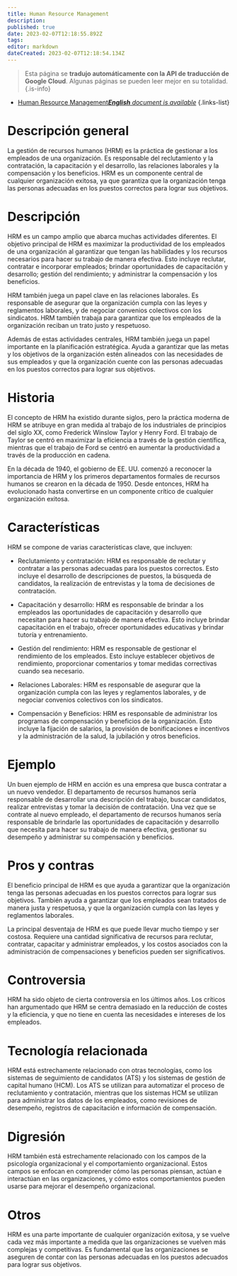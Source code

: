 ```yaml
---
title: Human Resource Management
description: 
published: true
date: 2023-02-07T12:18:55.892Z
tags: 
editor: markdown
dateCreated: 2023-02-07T12:18:54.134Z
---
```


> Esta página se **tradujo automáticamente con la API de traducción de Google Cloud**.
Algunas páginas se pueden leer mejor en su totalidad.{.is-info}



- [Human Resource Management***English** document is available*](/en/Knowledge-base/Dictionary/human-resource-management)
{.links-list}


# Descripción general
La gestión de recursos humanos (HRM) es la práctica de gestionar a los empleados de una organización. Es responsable del reclutamiento y la contratación, la capacitación y el desarrollo, las relaciones laborales y la compensación y los beneficios. HRM es un componente central de cualquier organización exitosa, ya que garantiza que la organización tenga las personas adecuadas en los puestos correctos para lograr sus objetivos.

# Descripción
HRM es un campo amplio que abarca muchas actividades diferentes. El objetivo principal de HRM es maximizar la productividad de los empleados de una organización al garantizar que tengan las habilidades y los recursos necesarios para hacer su trabajo de manera efectiva. Esto incluye reclutar, contratar e incorporar empleados; brindar oportunidades de capacitación y desarrollo; gestión del rendimiento; y administrar la compensación y los beneficios.

HRM también juega un papel clave en las relaciones laborales. Es responsable de asegurar que la organización cumpla con las leyes y reglamentos laborales, y de negociar convenios colectivos con los sindicatos. HRM también trabaja para garantizar que los empleados de la organización reciban un trato justo y respetuoso.

Además de estas actividades centrales, HRM también juega un papel importante en la planificación estratégica. Ayuda a garantizar que las metas y los objetivos de la organización estén alineados con las necesidades de sus empleados y que la organización cuente con las personas adecuadas en los puestos correctos para lograr sus objetivos.

# Historia
El concepto de HRM ha existido durante siglos, pero la práctica moderna de HRM se atribuye en gran medida al trabajo de los industriales de principios del siglo XX, como Frederick Winslow Taylor y Henry Ford. El trabajo de Taylor se centró en maximizar la eficiencia a través de la gestión científica, mientras que el trabajo de Ford se centró en aumentar la productividad a través de la producción en cadena.

En la década de 1940, el gobierno de EE. UU. comenzó a reconocer la importancia de HRM y los primeros departamentos formales de recursos humanos se crearon en la década de 1950. Desde entonces, HRM ha evolucionado hasta convertirse en un componente crítico de cualquier organización exitosa.

# Características
HRM se compone de varias características clave, que incluyen:

- Reclutamiento y contratación: HRM es responsable de reclutar y contratar a las personas adecuadas para los puestos correctos. Esto incluye el desarrollo de descripciones de puestos, la búsqueda de candidatos, la realización de entrevistas y la toma de decisiones de contratación.

- Capacitación y desarrollo: HRM es responsable de brindar a los empleados las oportunidades de capacitación y desarrollo que necesitan para hacer su trabajo de manera efectiva. Esto incluye brindar capacitación en el trabajo, ofrecer oportunidades educativas y brindar tutoría y entrenamiento.

- Gestión del rendimiento: HRM es responsable de gestionar el rendimiento de los empleados. Esto incluye establecer objetivos de rendimiento, proporcionar comentarios y tomar medidas correctivas cuando sea necesario.

- Relaciones Laborales: HRM es responsable de asegurar que la organización cumpla con las leyes y reglamentos laborales, y de negociar convenios colectivos con los sindicatos.

- Compensación y Beneficios: HRM es responsable de administrar los programas de compensación y beneficios de la organización. Esto incluye la fijación de salarios, la provisión de bonificaciones e incentivos y la administración de la salud, la jubilación y otros beneficios.

# Ejemplo
Un buen ejemplo de HRM en acción es una empresa que busca contratar a un nuevo vendedor. El departamento de recursos humanos sería responsable de desarrollar una descripción del trabajo, buscar candidatos, realizar entrevistas y tomar la decisión de contratación. Una vez que se contrate al nuevo empleado, el departamento de recursos humanos sería responsable de brindarle las oportunidades de capacitación y desarrollo que necesita para hacer su trabajo de manera efectiva, gestionar su desempeño y administrar su compensación y beneficios.

# Pros y contras
El beneficio principal de HRM es que ayuda a garantizar que la organización tenga las personas adecuadas en los puestos correctos para lograr sus objetivos. También ayuda a garantizar que los empleados sean tratados de manera justa y respetuosa, y que la organización cumpla con las leyes y reglamentos laborales.

La principal desventaja de HRM es que puede llevar mucho tiempo y ser costosa. Requiere una cantidad significativa de recursos para reclutar, contratar, capacitar y administrar empleados, y los costos asociados con la administración de compensaciones y beneficios pueden ser significativos.

# Controversia
HRM ha sido objeto de cierta controversia en los últimos años. Los críticos han argumentado que HRM se centra demasiado en la reducción de costes y la eficiencia, y que no tiene en cuenta las necesidades e intereses de los empleados.

# Tecnología relacionada
HRM está estrechamente relacionado con otras tecnologías, como los sistemas de seguimiento de candidatos (ATS) y los sistemas de gestión de capital humano (HCM). Los ATS se utilizan para automatizar el proceso de reclutamiento y contratación, mientras que los sistemas HCM se utilizan para administrar los datos de los empleados, como revisiones de desempeño, registros de capacitación e información de compensación.

# Digresión
HRM también está estrechamente relacionado con los campos de la psicología organizacional y el comportamiento organizacional. Estos campos se enfocan en comprender cómo las personas piensan, actúan e interactúan en las organizaciones, y cómo estos comportamientos pueden usarse para mejorar el desempeño organizacional.

# Otros
HRM es una parte importante de cualquier organización exitosa, y se vuelve cada vez más importante a medida que las organizaciones se vuelven más complejas y competitivas. Es fundamental que las organizaciones se aseguren de contar con las personas adecuadas en los puestos adecuados para lograr sus objetivos.